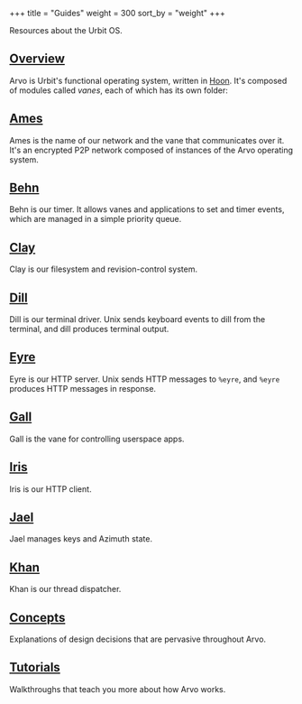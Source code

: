 +++
title = "Guides"
weight = 300
sort_by = "weight"
+++

Resources about the Urbit OS.

## [Overview](/system/kernel/overview)

Arvo is Urbit's functional operating system, written in [Hoon](/courses/hoon-school/). It's composed of modules called _vanes_, each of which has its own folder:

## [Ames](/reference/arvo/ames/ames)

Ames is the name of our network and the vane that communicates over it. It's an encrypted P2P network composed of instances of the Arvo operating system.

## [Behn](/system/kernel/behn/behn)

Behn is our timer. It allows vanes and applications to set and timer events, which are managed in a simple priority queue.

## [Clay](/system/kernel/clay/clay)

Clay is our filesystem and revision-control system.

## [Dill](/system/kernel/dill/dill)

Dill is our terminal driver. Unix sends keyboard events to dill from the terminal, and dill produces terminal output.

## [Eyre](/system/kernel/eyre/eyre)

Eyre is our HTTP server. Unix sends HTTP messages to `%eyre`, and `%eyre` produces HTTP messages in response.

## [Gall](/system/kernel/gall/gall)

Gall is the vane for controlling userspace apps.

## [Iris](/system/kernel/iris/iris)

Iris is our HTTP client.

## [Jael](/system/kernel/jael/jael)

Jael manages keys and Azimuth state.

## [Khan](/system/kernel/khan/khan)

Khan is our thread dispatcher.

## [Concepts](/reference/arvo/concepts/)

Explanations of design decisions that are pervasive throughout Arvo.

## [Tutorials](/reference/arvo/tutorials/)

Walkthroughs that teach you more about how Arvo works.
